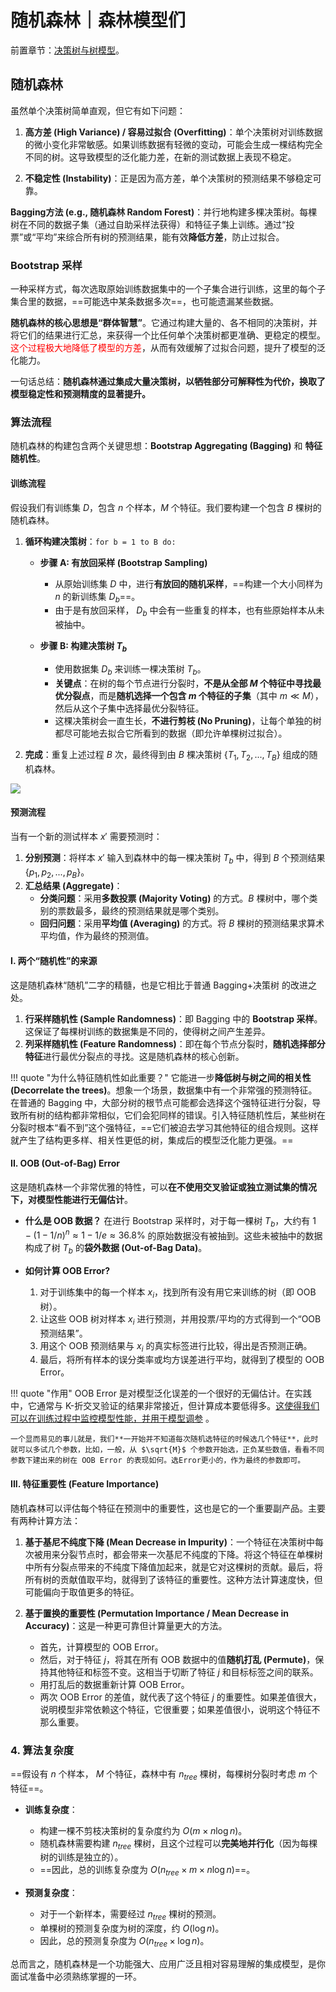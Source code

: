 # 随机森林｜森林模型们

前置章节：[决策树与树模型](./DecisionTree.md)。
 
## 随机森林

虽然单个决策树简单直观，但它有如下问题：

1.  **高方差 (High Variance) / 容易过拟合 (Overfitting)**：单个决策树对训练数据的微小变化非常敏感。如果训练数据有轻微的变动，可能会生成一棵结构完全不同的树。这导致模型的泛化能力差，在新的测试数据上表现不稳定。

2.  **不稳定性 (Instability)**：正是因为高方差，单个决策树的预测结果不够稳定可靠。

<!-- 为了获得更好的性能，实际中更多使用基于决策树的**集成模型 (Ensemble Models)**。


一句话， -->

**Bagging方法 (e.g., 随机森林 Random Forest)**：并行地构建多棵决策树。每棵树在不同的数据子集（通过自助采样法获得）和特征子集上训练。通过“投票”或“平均”来综合所有树的预测结果，能有效**降低方差**，防止过拟合。


### Bootstrap 采样

一种采样方式，每次选取原始训练数据集中的一个子集合进行训练，这里的每个子集合里的数据，==可能选中某条数据多次==，也可能遗漏某些数据。


**随机森林的核心思想是“群体智慧”**。它通过构建大量的、各不相同的决策树，并将它们的结果进行汇总，来获得一个比任何单个决策树都更准确、更稳定的模型。<span style="color:red">这个过程极大地降低了模型的方差</span>，从而有效缓解了过拟合问题，提升了模型的泛化能力。

一句话总结：**随机森林通过集成大量决策树，以牺牲部分可解释性为代价，换取了模型稳定性和预测精度的显著提升。**

### 算法流程

随机森林的构建包含两个关键思想：**Bootstrap Aggregating (Bagging)** 和 **特征随机性**。

#### 训练流程

假设我们有训练集 $D$，包含 $n$ 个样本，$M$ 个特征。我们要构建一个包含 $B$ 棵树的随机森林。

1.  **循环构建决策树**：`for b = 1 to B do:`
    *   **步骤 A: 有放回采样 (Bootstrap Sampling)**
        *   从原始训练集 $D$ 中，进行**有放回的随机采样**，==构建一个大小同样为 $n$ 的新训练集 $D_b$==。
        *   由于是有放回采样， $D_b$ 中会有一些重复的样本，也有些原始样本从未被抽中。

    *   **步骤 B: 构建决策树 $T_b$**
        *   使用数据集 $D_b$ 来训练一棵决策树 $T_b$。
        *   **关键点**：在树的每个节点进行分裂时，**不是从全部 $M$ 个特征中寻找最优分裂点**，而是**随机选择一个包含 $m$ 个特征的子集**（其中 $m \ll M$），然后从这个子集中选择最优分裂特征。
        *   这棵决策树会一直生长，**不进行剪枝 (No Pruning)**，让每个单独的树都尽可能地去拟合它所看到的数据（即允许单棵树过拟合）。

2.  **完成**：重复上述过程 $B$ 次，最终得到由 $B$ 棵决策树 $\{T_1, T_2, ..., T_B\}$ 组成的随机森林。

![](https://cdn.jsdelivr.net/gh/SmilingWayne/picsrepo/202509091956763.png)


#### 预测流程

当有一个新的测试样本 $x'$ 需要预测时：

1.  **分别预测**：将样本 $x'$ 输入到森林中的每一棵决策树 $T_b$ 中，得到 $B$ 个预测结果 $\{p_1, p_2, ..., p_B\}$。
2.  **汇总结果 (Aggregate)**：
    *   **分类问题**：采用**多数投票 (Majority Voting)** 的方式。$B$ 棵树中，哪个类别的票数最多，最终的预测结果就是哪个类别。
    *   **回归问题**：采用**平均值 (Averaging)** 的方式。将 $B$ 棵树的预测结果求算术平均值，作为最终的预测值。



#### I. 两个“随机性”的来源

这是随机森林“随机”二字的精髓，也是它相比于普通 Bagging+决策树 的改进之处。

1.  **行采样随机性 (Sample Randomness)**：即 Bagging 中的 **Bootstrap 采样**。这保证了每棵树训练的数据集是不同的，使得树之间产生差异。
2.  **列采样随机性 (Feature Randomness)**：即在每个节点分裂时，**随机选择部分特征**进行最优分裂点的寻找。这是随机森林的核心创新。

!!! quote "为什么特征随机性如此重要？"
    它能进一步**降低树与树之间的相关性 (Decorrelate the trees)**。想象一个场景，数据集中有一个非常强的预测特征。在普通的 Bagging 中，大部分树的根节点可能都会选择这个强特征进行分裂，导致所有树的结构都非常相似，它们会犯同样的错误。引入特征随机性后，某些树在分裂时根本“看不到”这个强特征，==它们被迫去学习其他特征的组合规则。这样就产生了结构更多样、相关性更低的树，集成后的模型泛化能力更强。==

#### II. OOB (Out-of-Bag) Error

这是随机森林一个非常优雅的特性，可以**在不使用交叉验证或独立测试集的情况下，对模型性能进行无偏估计**。

*   **什么是 OOB 数据？** 在进行 Bootstrap 采样时，对于每一棵树 $T_b$，大约有 $1 - (1 - 1/n)^n \approx 1 - 1/e \approx 36.8\%$ 的原始数据没有被抽到。这些未被抽中的数据构成了树 $T_b$ 的**袋外数据 (Out-of-Bag Data)**。

*   **如何计算 OOB Error?**
    1.  对于训练集中的每一个样本 $x_i$，找到所有没有用它来训练的树（即 OOB 树）。
    2.  让这些 OOB 树对样本 $x_i$ 进行预测，并用投票/平均的方式得到一个“OOB 预测结果”。
    3.  用这个 OOB 预测结果与 $x_i$ 的真实标签进行比较，得出是否预测正确。
    4.  最后，将所有样本的误分类率或均方误差进行平均，就得到了模型的 OOB Error。

!!! quote "作用"
    OOB Error 是对模型泛化误差的一个很好的无偏估计。在实践中，它通常与 K-折交叉验证的结果非常接近，但计算成本要低得多。<u>这使得我们可以在训练过程中监控模型性能，并用于模型调参</u> 。

    一个显而易见的事儿就是，我们**一开始并不知道每次随机选特征的时候选几个特征**，此时就可以多试几个参数，比如，一般，从 $\sqrt{M}$ 个参数开始选，正负某些数值，看看不同参数下建出来的树在 OOB Error 的表现如何。选Error更小的，作为最终的参数即可。

#### III. 特征重要性 (Feature Importance)

随机森林可以评估每个特征在预测中的重要性，这也是它的一个重要副产品。主要有两种计算方法：

1.  **基于基尼不纯度下降 (Mean Decrease in Impurity)**：一个特征在决策树中每次被用来分裂节点时，都会带来一次基尼不纯度的下降。将这个特征在单棵树中所有分裂点带来的不纯度下降值加起来，就是它对这棵树的贡献。最后，将所有树的贡献值取平均，就得到了该特征的重要性。这种方法计算速度快，但可能偏向于取值更多的特征。

2.  **基于置换的重要性 (Permutation Importance / Mean Decrease in Accuracy)**：这是一种更可靠但计算量更大的方法。
    *   首先，计算模型的 OOB Error。
    *   然后，对于特征 $j$，将其在所有 OOB 数据中的值**随机打乱 (Permute)**，保持其他特征和标签不变。这相当于切断了特征 $j$ 和目标标签之间的联系。
    *   用打乱后的数据重新计算 OOB Error。
    *   两次 OOB Error 的差值，就代表了这个特征 $j$ 的重要性。如果差值很大，说明模型非常依赖这个特征，它很重要；如果差值很小，说明这个特征不那么重要。

### 4. 算法复杂度

==假设有 $n$ 个样本， $M$ 个特征，森林中有 $n_{tree}$ 棵树，每棵树分裂时考虑 $m$ 个特征==。

*   **训练复杂度**：
    *   构建一棵不剪枝决策树的复杂度约为 $O(m \times n \log n)$。
    *   随机森林需要构建 $n_{tree}$ 棵树，且这个过程可以**完美地并行化**（因为每棵树的训练是独立的）。
    *   ==因此，总的训练复杂度为 $O(n_{tree} \times m \times n \log n)$==。

*   **预测复杂度**：
    *   对于一个新样本，需要经过 $n_{tree}$ 棵树的预测。
    *   单棵树的预测复杂度为树的深度，约 $O(\log n)$。
    *   因此，总的预测复杂度为 $O(n_{tree} \times \log n)$。

总而言之，随机森林是一个功能强大、应用广泛且相对容易理解的集成模型，是你面试准备中必须熟练掌握的一环。
